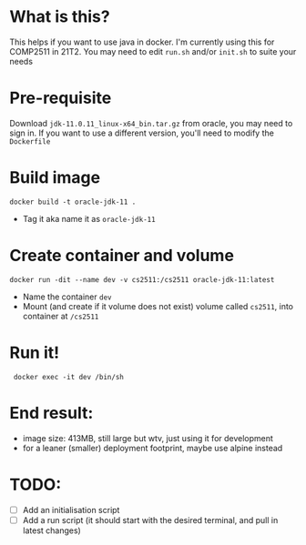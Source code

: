 # What is this?
This helps if you want to use java in docker. I'm currently using this for
COMP2511 in 21T2. You may need to edit `run.sh` and/or `init.sh` to suite your
needs

# Pre-requisite
Download `jdk-11.0.11_linux-x64_bin.tar.gz` from oracle, you may need to sign
in. If you want to use a different version, you'll need to modify the
`Dockerfile`

# Build image
```
docker build -t oracle-jdk-11 .
```
* Tag it aka name it as `oracle-jdk-11`

# Create container and volume
```
docker run -dit --name dev -v cs2511:/cs2511 oracle-jdk-11:latest
```
* Name the container `dev`
* Mount (and create if it volume does not exist) volume called `cs2511`, into
  container at `/cs2511`

# Run it!
```
 docker exec -it dev /bin/sh
```

# End result:
* image size: 413MB, still large but wtv, just using it for development
* for a leaner (smaller) deployment footprint, maybe use alpine instead

# TODO:
* [ ] Add an initialisation script
* [ ] Add a run script (it should start with the desired terminal, and pull in
  latest changes)
